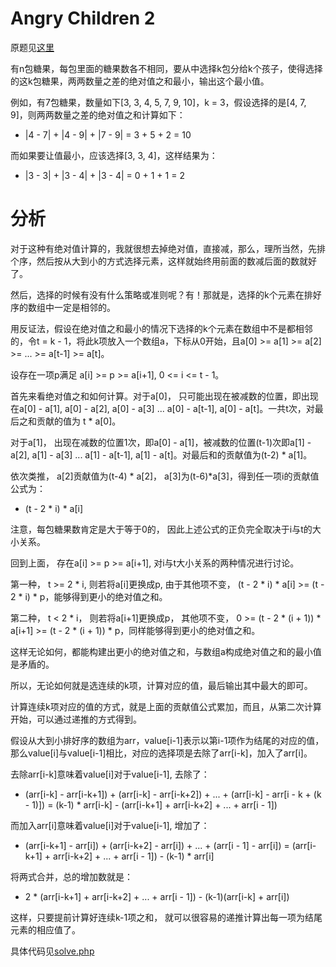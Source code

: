 # Angry Children 2
原题见[这里](https://www.hackerrank.com/challenges/angry-children-2/problem)

有n包糖果，每包里面的糖果数各不相同，要从中选择k包分给k个孩子，使得选择的这k包糖果，两两数量之差的绝对值之和最小，输出这个最小值。

例如，有7包糖果，数量如下[3, 3, 4, 5, 7, 9, 10]，k = 3，假设选择的是[4, 7, 9]，则两两数量之差的绝对值之和计算如下：
* |4 - 7| + |4 - 9| + |7 - 9| = 3 + 5 + 2 = 10

而如果要让值最小，应该选择[3, 3, 4]，这样结果为：
* |3 - 3| + |3 - 4| + |3 - 4| = 0 + 1 + 1 = 2

# 分析
对于这种有绝对值计算的，我就很想去掉绝对值，直接减，那么，理所当然，先排个序，然后按从大到小的方式选择元素，这样就始终用前面的数减后面的数就好了。

然后，选择的时候有没有什么策略或准则呢？有！那就是，选择的k个元素在排好序的数组中一定是相邻的。

用反证法，假设在绝对值之和最小的情况下选择的k个元素在数组中不是都相邻的，令t = k - 1，将此k项放入一个数组a，下标从0开始，且a[0] >= a[1] >= a[2] >= ... >= a[t-1] >= a[t]。

设存在一项p满足 a[i] >= p >= a[i+1], 0 <= i <= t - 1。

首先来看绝对值之和如何计算。对于a[0]， 只可能出现在被减数的位置，即出现在a[0] - a[1], a[0] - a[2], a[0] - a[3] ... a[0] - a[t-1], a[0] - a[t]。一共t次，对最后之和贡献的值为 t * a[0]。

对于a[1]， 出现在减数的位置1次，即a[0] - a[1]，被减数的位置(t-1)次即a[1] - a[2], a[1] - a[3] ... a[1] - a[t-1], a[1] - a[t]。对最后和的贡献值为(t-2) * a[1]。

依次类推， a[2]贡献值为(t-4) * a[2]， a[3]为(t-6)*a[3]，得到任一项i的贡献值公式为：
* (t - 2 * i) * a[i]

注意，每包糖果数肯定是大于等于0的， 因此上述公式的正负完全取决于i与t的大小关系。

回到上面， 存在a[i] >= p >= a[i+1], 对i与t大小关系的两种情况进行讨论。

第一种， t >= 2 * i, 则若将a[i]更换成p, 由于其他项不变， (t - 2 * i) * a[i] >= (t - 2 * i) * p，能够得到更小的绝对值之和。

第二种， t < 2 * i， 则若将a[i+1]更换成p， 其他项不变， 0 >= (t - 2 * (i + 1)) * a[i+1]  >= (t - 2 * (i + 1)) * p，同样能够得到更小的绝对值之和。

这样无论如何，都能构建出更小的绝对值之和，与数组a构成绝对值之和的最小值是矛盾的。

所以，无论如何就是选连续的k项，计算对应的值，最后输出其中最大的即可。

计算连续k项对应的值的方式，就是上面的贡献值公式累加，而且，从第二次计算开始，可以通过递推的方式得到。

假设从大到小排好序的数组为arr，value[i-1]表示以第i-1项作为结尾的对应的值，那么value[i]与value[i-1]相比，对应的选择项是去除了arr[i-k]，加入了arr[i]。

去除arr[i-k]意味着value[i]对于value[i-1], 去除了：
* (arr[i-k] - arr[i-k+1]) + (arr[i-k] - arr[i-k+2]) + ... + (arr[i-k] - arr[i - k + (k - 1)]) = (k-1) * arr[i-k] - (arr[i-k+1] + arr[i-k+2] + ... + arr[i - 1])

而加入arr[i]意味着value[i]对于value[i-1], 增加了：
* (arr[i-k+1] - arr[i]) + (arr[i-k+2] - arr[i]) + ... + (arr[i - 1] - arr[i]) = (arr[i-k+1] + arr[i-k+2] + ... + arr[i - 1]) - (k-1) * arr[i]

将两式合并，总的增加数就是：
* 2 * (arr[i-k+1] + arr[i-k+2] + ... + arr[i - 1]) - (k-1)(arr[i-k] + arr[i])

这样，只要提前计算好连续k-1项之和， 就可以很容易的递推计算出每一项为结尾元素的相应值了。

具体代码见[solve.php](./solve.php)
